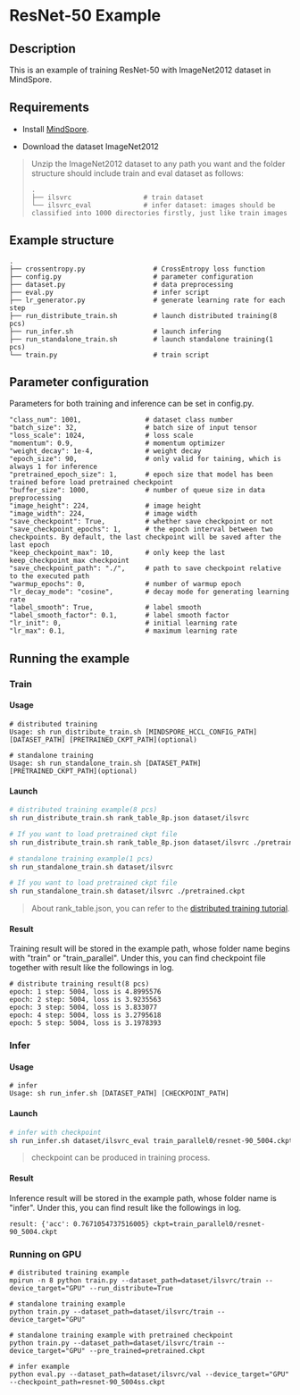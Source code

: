 # ResNet-50 Example

## Description

This is an example of training ResNet-50 with ImageNet2012 dataset in MindSpore.

## Requirements

- Install [MindSpore](https://www.mindspore.cn/install/en).

- Download the dataset ImageNet2012 

> Unzip the ImageNet2012 dataset to any path you want and the folder structure should include train and eval dataset as follows:
> ```
> .  
> ├── ilsvrc                  # train dataset
> └── ilsvrc_eval             # infer dataset: images should be classified into 1000 directories firstly, just like train images
> ```


## Example structure

```shell
.
├── crossentropy.py                 # CrossEntropy loss function
├── config.py                       # parameter configuration
├── dataset.py                      # data preprocessing
├── eval.py                         # infer script
├── lr_generator.py                 # generate learning rate for each step
├── run_distribute_train.sh         # launch distributed training(8 pcs)
├── run_infer.sh                    # launch infering
├── run_standalone_train.sh         # launch standalone training(1 pcs)
└── train.py                        # train script
```


## Parameter configuration

Parameters for both training and inference can be set in config.py.

```
"class_num": 1001,                # dataset class number
"batch_size": 32,                 # batch size of input tensor
"loss_scale": 1024,               # loss scale
"momentum": 0.9,                  # momentum optimizer
"weight_decay": 1e-4,             # weight decay 
"epoch_size": 90,                 # only valid for taining, which is always 1 for inference 
"pretrained_epoch_size": 1,       # epoch size that model has been trained before load pretrained checkpoint
"buffer_size": 1000,              # number of queue size in data preprocessing
"image_height": 224,              # image height
"image_width": 224,               # image width
"save_checkpoint": True,          # whether save checkpoint or not
"save_checkpoint_epochs": 1,      # the epoch interval between two checkpoints. By default, the last checkpoint will be saved after the last epoch
"keep_checkpoint_max": 10,        # only keep the last keep_checkpoint_max checkpoint
"save_checkpoint_path": "./",     # path to save checkpoint relative to the executed path
"warmup_epochs": 0,               # number of warmup epoch
"lr_decay_mode": "cosine",        # decay mode for generating learning rate
"label_smooth": True,             # label smooth
"label_smooth_factor": 0.1,       # label smooth factor
"lr_init": 0,                     # initial learning rate
"lr_max": 0.1,                    # maximum learning rate
```

## Running the example

### Train

#### Usage

```
# distributed training
Usage: sh run_distribute_train.sh [MINDSPORE_HCCL_CONFIG_PATH] [DATASET_PATH] [PRETRAINED_CKPT_PATH](optional)

# standalone training
Usage: sh run_standalone_train.sh [DATASET_PATH] [PRETRAINED_CKPT_PATH](optional)

```


#### Launch

```bash
# distributed training example(8 pcs)
sh run_distribute_train.sh rank_table_8p.json dataset/ilsvrc

# If you want to load pretrained ckpt file
sh run_distribute_train.sh rank_table_8p.json dataset/ilsvrc ./pretrained.ckpt

# standalone training example(1 pcs)
sh run_standalone_train.sh dataset/ilsvrc

# If you want to load pretrained ckpt file
sh run_standalone_train.sh dataset/ilsvrc ./pretrained.ckpt
```

> About rank_table.json, you can refer to the [distributed training tutorial](https://www.mindspore.cn/tutorial/en/master/advanced_use/distributed_training.html).

#### Result

Training result will be stored in the example path, whose folder name begins with "train" or "train_parallel". Under this, you can find checkpoint file together with result like the followings in log.

```
# distribute training result(8 pcs)
epoch: 1 step: 5004, loss is 4.8995576
epoch: 2 step: 5004, loss is 3.9235563
epoch: 3 step: 5004, loss is 3.833077
epoch: 4 step: 5004, loss is 3.2795618
epoch: 5 step: 5004, loss is 3.1978393
```

### Infer

#### Usage

```
# infer
Usage: sh run_infer.sh [DATASET_PATH] [CHECKPOINT_PATH]
```

#### Launch

```bash
# infer with checkpoint
sh run_infer.sh dataset/ilsvrc_eval train_parallel0/resnet-90_5004.ckpt
```

> checkpoint can be produced in training process.

#### Result

Inference result will be stored in the example path, whose folder name is "infer". Under this, you can find result like the followings in log.

```
result: {'acc': 0.7671054737516005} ckpt=train_parallel0/resnet-90_5004.ckpt
```

### Running on GPU
```
# distributed training example
mpirun -n 8 python train.py --dataset_path=dataset/ilsvrc/train --device_target="GPU" --run_distribute=True

# standalone training example
python train.py --dataset_path=dataset/ilsvrc/train --device_target="GPU"

# standalone training example with pretrained checkpoint
python train.py --dataset_path=dataset/ilsvrc/train --device_target="GPU" --pre_trained=pretrained.ckpt

# infer example
python eval.py --dataset_path=dataset/ilsvrc/val --device_target="GPU" --checkpoint_path=resnet-90_5004ss.ckpt
```
